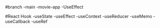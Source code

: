 #branch
-main
-movie-app
-UseEffect


#React Hook
-useState
-useEffect
-useContext
-useReducer
-useMemo
-useCallback
-useRef
